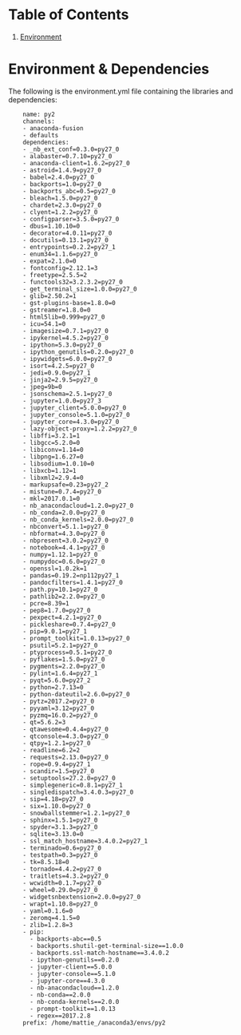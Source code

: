 # Table of Contents
1. [Environment](README.md#Environment-&-Dependencies)



# Environment & Dependencies
 The following is the environment.yml file containing the libraries and dependencies:
 
        name: py2
        channels:
        - anaconda-fusion
        - defaults
        dependencies:
        - _nb_ext_conf=0.3.0=py27_0
        - alabaster=0.7.10=py27_0
        - anaconda-client=1.6.2=py27_0
        - astroid=1.4.9=py27_0
        - babel=2.4.0=py27_0
        - backports=1.0=py27_0
        - backports_abc=0.5=py27_0
        - bleach=1.5.0=py27_0
        - chardet=2.3.0=py27_0
        - clyent=1.2.2=py27_0
        - configparser=3.5.0=py27_0
        - dbus=1.10.10=0
        - decorator=4.0.11=py27_0
        - docutils=0.13.1=py27_0
        - entrypoints=0.2.2=py27_1
        - enum34=1.1.6=py27_0
        - expat=2.1.0=0
        - fontconfig=2.12.1=3
        - freetype=2.5.5=2
        - functools32=3.2.3.2=py27_0
        - get_terminal_size=1.0.0=py27_0
        - glib=2.50.2=1
        - gst-plugins-base=1.8.0=0
        - gstreamer=1.8.0=0
        - html5lib=0.999=py27_0
        - icu=54.1=0
        - imagesize=0.7.1=py27_0
        - ipykernel=4.5.2=py27_0
        - ipython=5.3.0=py27_0
        - ipython_genutils=0.2.0=py27_0
        - ipywidgets=6.0.0=py27_0
        - isort=4.2.5=py27_0
        - jedi=0.9.0=py27_1
        - jinja2=2.9.5=py27_0
        - jpeg=9b=0
        - jsonschema=2.5.1=py27_0
        - jupyter=1.0.0=py27_3
        - jupyter_client=5.0.0=py27_0
        - jupyter_console=5.1.0=py27_0
        - jupyter_core=4.3.0=py27_0
        - lazy-object-proxy=1.2.2=py27_0
        - libffi=3.2.1=1
        - libgcc=5.2.0=0
        - libiconv=1.14=0
        - libpng=1.6.27=0
        - libsodium=1.0.10=0
        - libxcb=1.12=1
        - libxml2=2.9.4=0
        - markupsafe=0.23=py27_2
        - mistune=0.7.4=py27_0
        - mkl=2017.0.1=0
        - nb_anacondacloud=1.2.0=py27_0
        - nb_conda=2.0.0=py27_0
        - nb_conda_kernels=2.0.0=py27_0
        - nbconvert=5.1.1=py27_0
        - nbformat=4.3.0=py27_0
        - nbpresent=3.0.2=py27_0
        - notebook=4.4.1=py27_0
        - numpy=1.12.1=py27_0
        - numpydoc=0.6.0=py27_0
        - openssl=1.0.2k=1
        - pandas=0.19.2=np112py27_1
        - pandocfilters=1.4.1=py27_0
        - path.py=10.1=py27_0
        - pathlib2=2.2.0=py27_0
        - pcre=8.39=1
        - pep8=1.7.0=py27_0
        - pexpect=4.2.1=py27_0
        - pickleshare=0.7.4=py27_0
        - pip=9.0.1=py27_1
        - prompt_toolkit=1.0.13=py27_0
        - psutil=5.2.1=py27_0
        - ptyprocess=0.5.1=py27_0
        - pyflakes=1.5.0=py27_0
        - pygments=2.2.0=py27_0
        - pylint=1.6.4=py27_1
        - pyqt=5.6.0=py27_2
        - python=2.7.13=0
        - python-dateutil=2.6.0=py27_0
        - pytz=2017.2=py27_0
        - pyyaml=3.12=py27_0
        - pyzmq=16.0.2=py27_0
        - qt=5.6.2=3
        - qtawesome=0.4.4=py27_0
        - qtconsole=4.3.0=py27_0
        - qtpy=1.2.1=py27_0
        - readline=6.2=2
        - requests=2.13.0=py27_0
        - rope=0.9.4=py27_1
        - scandir=1.5=py27_0
        - setuptools=27.2.0=py27_0
        - simplegeneric=0.8.1=py27_1
        - singledispatch=3.4.0.3=py27_0
        - sip=4.18=py27_0
        - six=1.10.0=py27_0
        - snowballstemmer=1.2.1=py27_0
        - sphinx=1.5.1=py27_0
        - spyder=3.1.3=py27_0
        - sqlite=3.13.0=0
        - ssl_match_hostname=3.4.0.2=py27_1
        - terminado=0.6=py27_0
        - testpath=0.3=py27_0
        - tk=8.5.18=0
        - tornado=4.4.2=py27_0
        - traitlets=4.3.2=py27_0
        - wcwidth=0.1.7=py27_0
        - wheel=0.29.0=py27_0
        - widgetsnbextension=2.0.0=py27_0
        - wrapt=1.10.8=py27_0
        - yaml=0.1.6=0
        - zeromq=4.1.5=0
        - zlib=1.2.8=3
        - pip:
          - backports-abc==0.5
          - backports.shutil-get-terminal-size==1.0.0
          - backports.ssl-match-hostname==3.4.0.2
          - ipython-genutils==0.2.0
          - jupyter-client==5.0.0
          - jupyter-console==5.1.0
          - jupyter-core==4.3.0
          - nb-anacondacloud==1.2.0
          - nb-conda==2.0.0
          - nb-conda-kernels==2.0.0
          - prompt-toolkit==1.0.13
          - regex==2017.2.8
        prefix: /home/mattie_/anaconda3/envs/py2


